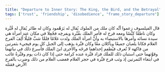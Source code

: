 ```yaml
---
title: "Departure to Inner Story: The King, the Bird, and the Betrayal"
tags: ['trust', 'friendship', 'disobedience', "frame_story_departure"]
---
```


 قال الفيلسوف زعموا أنَّه كان ملك من الملوك يُقال له بَرَهْمود وكان له طائر يُقال له قُبَّرة وكان ناطقًا كيِّسًا ومعه فرخ له فأمر الملك بقُبَّرة وبفرخِه فجُعِلا في مكان عند امرأة هي سيدة نسائه وأمرها بالاستيصاء به وأنَّ امرأة الملك ولدت غلامًا فلمَّا شبَّ قليلًا أَلِفَ الفرخ الغلام فكانا يلعبان جميعًا ويأكلان معًا وكان قبَّرة يذهب إلى الجبل كل يوم فيجيء بثمرتين من فاكهة لا تُعرف فيُطعِم إحداهما فرخَه والأُخرى ابنَ الملك فأسرع ذلك في نباتهما وقوَّتهما حتى استبان ذلك للملك فزاد قبَّرة عنده كرامة حتى إذا كان ذات يوم وقبَّرةُ غائب في ابتغاء الثمرتين إذ وثب فرخ قبَّرة في حجر الغلام فغضب الغلام من ذلك وضرب بالفرخ الأرض فقتله
